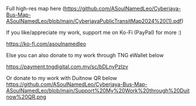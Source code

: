 Full high-res map here (https://github.com/ASoulNamedLeo/Cyberjaya-Bus-Map-ASoulNamedLeo/blob/main/CyberjayaPublicTransitMap2024%20(1).pdf) 

If you like/appreciate my work, support me on Ko-Fi (PayPal) for more :)

https://ko-fi.com/asoulnamedleo

Else you can also donate to my work through TNG eWallet below

https://payment.tngdigital.com.my/sc/bDLnyPzIzv 

Or donate to my work with Duitnow QR below
https://github.com/ASoulNamedLeo/Cyberjaya-Bus-Map-ASoulNamedLeo/blob/main/Support%20My%20Work%20through%20Duitnow%20QR.png

